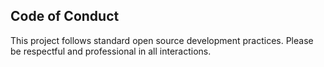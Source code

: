 ## Code of Conduct
This project follows standard open source development practices.
Please be respectful and professional in all interactions.
